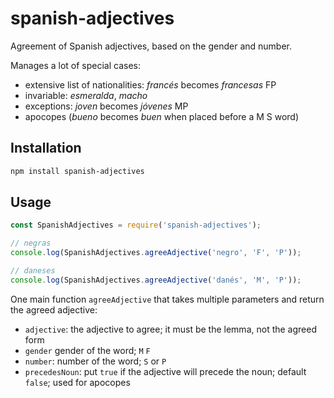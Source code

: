 <!--
Copyright 2019 Ludan Stoecklé
SPDX-License-Identifier: CC-BY-4.0
-->
# spanish-adjectives

Agreement of Spanish adjectives, based on the gender and number.

Manages a lot of special cases:
* extensive list of nationalities: _francés_ becomes _francesas_ FP
* invariable: _esmeralda_, _macho_
* exceptions: _joven_ becomes _jóvenes_ MP
* apocopes (_bueno_ becomes _buen_ when placed before a M S word)

## Installation 
```sh
npm install spanish-adjectives
```

## Usage

```javascript
const SpanishAdjectives = require('spanish-adjectives');

// negras
console.log(SpanishAdjectives.agreeAdjective('negro', 'F', 'P'));

// daneses
console.log(SpanishAdjectives.agreeAdjective('danés', 'M', 'P'));
```

One main function `agreeAdjective` that takes multiple parameters and return the agreed adjective:

* `adjective`: the adjective to agree; it must be the lemma, not the agreed form
* `gender` gender of the word; `M` `F`
* `number`: number of the word; `S` or `P`
* `precedesNoun`: put `true` if the adjective will precede the noun; default `false`; used for apocopes
